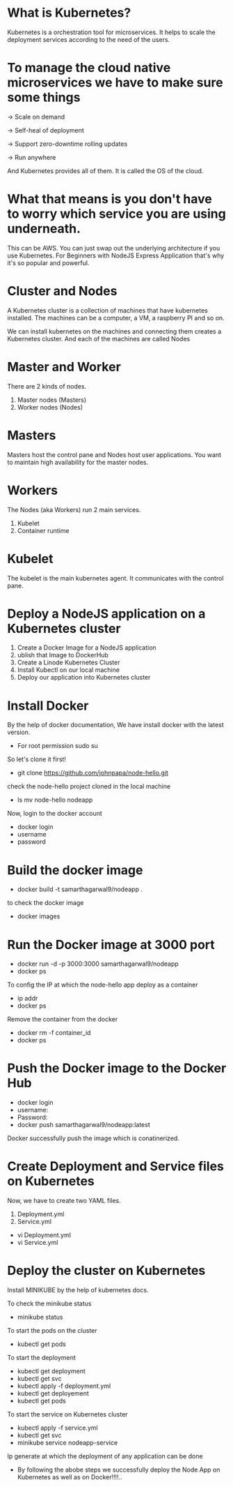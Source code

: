 # What is Kubernetes?

Kubernetes is a orchestration tool for microservices. It helps to scale the deployment services according to the need of the users.

# To manage the cloud native microservices we have to make sure some things

-> Scale on demand

-> Self-heal of deployment 
 
-> Support zero-downtime rolling updates

-> Run anywhere

And Kubernetes provides all of them. It is called the OS of the cloud.

# What that means is you don't have to worry which service you are using underneath. 

This can be AWS. You can just swap out the underlying architecture if you use Kubernetes. For Beginners with NodeJS Express Application that's why it's so popular and powerful.

# Cluster and Nodes

A Kubernetes cluster is a collection of machines that have kubernetes installed. The machines can be a computer, a VM, a raspberry PI and so on.

We can install kubernetes on the machines and connecting them creates a Kubernetes cluster. And each of the machines are called Nodes

# Master and Worker
There are 2 kinds of nodes.

1. Master nodes (Masters)
2. Worker nodes (Nodes)
# Masters

Masters host the control pane and Nodes host user applications. You want to maintain high availability for the master nodes.

# Workers
The Nodes (aka Workers) run 2 main services.

1. Kubelet
2. Container runtime
# Kubelet

The kubelet is the main kubernetes agent. It communicates with the control pane.

# Deploy a NodeJS application on a Kubernetes cluster

1. Create a Docker Image for a NodeJS application
2. ublish that Image to DockerHub
3. Create a Linode Kubernetes Cluster
4. Install Kubectl on our local machine
5. Deploy our application into Kubernetes cluster

# Install Docker  

By the help of docker documentation, We have install docker with the latest version.

* For root permission
sudo su

So let's clone it first!
* git clone https://github.com/johnpapa/node-hello.git

check the node-hello project cloned in the local machine
* ls
mv node-hello nodeapp

Now, login to the docker account
* docker login
* username
* password

# Build the docker image

* docker build -t samarthagarwal9/nodeapp .

to check the docker image
* docker images

# Run the Docker image at 3000 port
* docker run -d -p 3000:3000 samarthagarwal9/nodeapp
* docker ps

To config the IP at which the node-hello app deploy as a container 
* ip addr
* docker ps

Remove the container from the docker 
* docker rm -f container_id
* docker ps

# Push the Docker image to the Docker Hub 
* docker login 
* username:
* Password:
* docker push samarthagarwal9/nodeapp:latest

Docker successfully push the image which is conatinerized.
# Create Deployment and Service files on Kubernetes

Now, we have to create two YAML files.
1. Deployment.yml
2. Service.yml

* vi Deployment.yml 
* vi Service.yml

# Deploy the cluster on Kubernetes

Install MINIKUBE by the help of kubernetes docs.

To check the minikube status 
* minikube status

To start the pods on the cluster
* kubectl get pods 

To start the deployment 
* kubectl get deployment 
* kubectl get svc
* kubectl apply -f deployment.yml 
* kubectl get deployement
* kubectl get pods

To start the service on Kubernetes cluster
* kubectl apply -f service.yml
* kubectl get svc
* minikube service nodeapp-service

Ip generate at which the deployment of any application can be done 

* By following the abobe steps we successfully deploy the Node App on Kubernetes as well as on Docker!!!!.. 